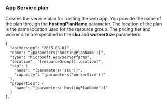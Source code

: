 ### App Service plan
Creates the service plan for hosting the web app. You provide the name of the plan through the **hostingPlanName** parameter. The location of the plan is the 
same location used for the resource group. The pricing tier and worker size are specified in the **sku** and **workerSize** parameters

```
{
  "apiVersion": "2015-08-01",
  "name": "[parameters('hostingPlanName')]",
  "type": "Microsoft.Web/serverfarms",
  "location": "[resourceGroup().location]",
  "sku": {
    "name": "[parameters('sku')]",
    "capacity": "[parameters('workerSize')]"
  },
  "properties": {
    "name": "[parameters('hostingPlanName')]"
  }
},
```